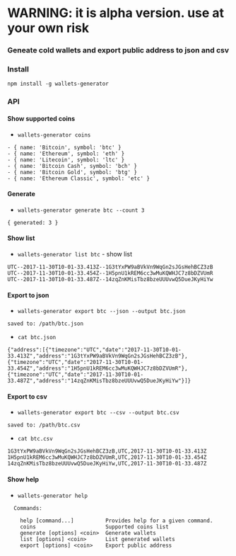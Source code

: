 # WARNING: it is alpha version. use at your own risk
### Geneate cold wallets and export public address to json and csv

### Install
```
npm install -g wallets-generator
```

### API

#### Show supported coins
* `wallets-generator coins`
```
- { name: 'Bitcoin', symbol: 'btc' }
- { name: 'Ethereum', symbol: 'eth' }
- { name: 'Litecoin', symbol: 'ltc' }
- { name: 'Bitcoin Cash', symbol: 'bch' }
- { name: 'Bitcoin Gold', symbol: 'btg' }
- { name: 'Ethereum Classic', symbol: 'etc' }
```

#### Generate
* `wallets-generator generate btc --count 3 `
```
{ generated: 3 }
```

#### Show list
* `wallets-generator list btc` - show list
```
UTC--2017-11-30T10-01-33.413Z--1G3tYxPW9aBVkVn9WqGn2sJGsHehBCZ3zB
UTC--2017-11-30T10-01-33.454Z--1H5pnU1kREM6cc3wMuKQWHJC7z8bDZVUmR
UTC--2017-11-30T10-01-33.487Z--14zqZnKMisTbz8bzeUUUvwQ5DueJKyHiYw
```

#### Export to json
* `wallets-generator export btc --json --output btc.json`
```
saved to: /path/btc.json
```

* `cat btc.json`
```
{"address":[{"timezone":"UTC","date":"2017-11-30T10-01-33.413Z","address":"1G3tYxPW9aBVkVn9WqGn2sJGsHehBCZ3zB"},{"timezone":"UTC","date":"2017-11-30T10-01-33.454Z","address":"1H5pnU1kREM6cc3wMuKQWHJC7z8bDZVUmR"},{"timezone":"UTC","date":"2017-11-30T10-01-33.487Z","address":"14zqZnKMisTbz8bzeUUUvwQ5DueJKyHiYw"}]}
```

#### Export to csv
* `wallets-generator export btc --csv --output btc.csv`
```
saved to: /path/btc.csv
```

* `cat btc.csv`
```
1G3tYxPW9aBVkVn9WqGn2sJGsHehBCZ3zB,UTC,2017-11-30T10-01-33.413Z
1H5pnU1kREM6cc3wMuKQWHJC7z8bDZVUmR,UTC,2017-11-30T10-01-33.454Z
14zqZnKMisTbz8bzeUUUvwQ5DueJKyHiYw,UTC,2017-11-30T10-01-33.487Z
```

#### Show help
* `wallets-generator help`
```
  Commands:

    help [command...]          Provides help for a given command.
    coins                      Supported coins list
    generate [options] <coin>  Generate wallets
    list [options] <coin>      List generated wallets
    export [options] <coin>    Export public address
```
